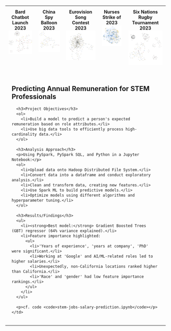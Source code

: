 <style>
  table {
    width: 100%;
    max-width: 100%;
    border-collapse: collapse;
    table-layout: fixed; /* Ensures equal spacing */
  }
  td {
    text-align: center;
    vertical-align: top;
    padding: 10px;
  }
  img {
    max-width: 100%;
    height: auto;
  }
  .full-width {
    text-align: left;
    vertical-align: top;
    padding: 20px;
    word-wrap: break-word;
  }
</style>

<table>
  <tr>
    <td><strong>Bard Chatbot Launch 2023</strong><br><img src="images/bard.png" width="150"></td>
    <td><strong>China Spy Balloon 2023</strong><br><img src="images/ChinaSpyBalloon.png" width="150"></td>
    <td><strong>Eurovision Song Contest 2023</strong><br><img src="images/Eurovision.png" width="150"></td>
    <td><strong>Nurses Strike of 2023</strong><br><img src="images/NursesStrike.png" width="150"></td>
    <td><strong>Six Nations Rugby Tournament 2023</strong><br><img src="images/SixNations.png" width="150"></td>
  </tr>
  <tr>
    <td colspan="5" class="full-width">
      <h2>Predicting Annual Remuneration for STEM Professionals</h2>

      <h3>Project Objectives</h3>
      <ol>
        <li>Build a model to predict a person's expected remuneration based on role attributes.</li>
        <li>Use big data tools to efficiently process high-cardinality data.</li>
      </ol>

      <h3>Analysis Approach</h3>
      <p>Using PySpark, PySpark SQL, and Python in a Jupyter Notebook:</p>
      <ol>
        <li>Upload data onto Hadoop Distributed File System.</li>
        <li>Convert data into a dataframe and conduct exploratory analysis.</li>
        <li>Clean and transform data, creating new features.</li>
        <li>Use Spark ML to build predictive models.</li>
        <li>Optimize models using different algorithms and hyperparameter tuning.</li>
      </ol>

      <h3>Results/Findings</h3>
      <ul>
        <li><strong>Best model:</strong> Gradient Boosted Trees (GBT) regressor (64% variance explained).</li>
        <li>Feature importance highlighted:
          <ul>
            <li>'Years of experience', 'years at company', 'PhD' were significant.</li>
            <li>Working at 'Google' and AI/ML-related roles led to higher salaries.</li>
            <li>Unexpectedly, non-California locations ranked higher than California.</li>
            <li>'Race' and 'gender' had low feature importance rankings.</li>
          </ul>
        </li>
      </ul>

      <p>cf. code <code>stem-jobs-salary-prediction.ipynb</code></p>
    </td>
  </tr>
</table>

